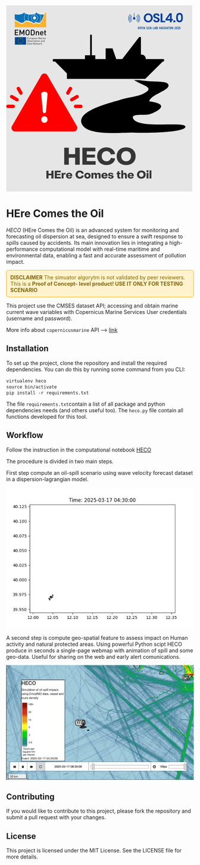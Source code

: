 ![img](markdown_assets/HECO-4.png)

# HEre Comes the Oil

*HECO* (HEre Comes the Oil) is an advanced system for monitoring and forecasting oil dispersion at sea, designed to ensure a swift response to spills caused by accidents. Its main innovation lies in integrating a high-performance computational model with real-time maritime and environmental data, enabling a fast and accurate assessment of pollution impact.


<div style="padding: 10px; border: 1px solid orange; background-color: #fff3cd; color: #856404; border-radius: 5px;">
  <strong>DISCLAIMER</strong> The simuator algorytm is not validated by peer reviewers. This is a <b>Proof of Concept- level product! USE IT ONLY FOR TESTING SCENARIO</b> 
</div>

This project use the CMSES dataset API; accessing and obtain marine current wave variables with Copernicus Marine Services User credentials (username and password).

More info about `copernicusmarine` API --> [link](https://help.marine.copernicus.eu/en/articles/8287609-copernicus-marine-toolbox-api-open-a-dataset-or-read-a-dataframe-remotely)

## Installation

To set up the project, clone the repository and install the required dependencies.
You can do this by running some command from you CLI:

```
virtualenv heco
source bin/activate
pip install -r requirements.txt
```

The file `requirements.txt`contain a list of all package and python dependencies needs (and others useful too).
The `heco.py` file contain all functions developed for this tool.

## Workflow

Follow the instruction in the computational notebook [HECO](heco/HECO.ipynb)

The procedure is divided in two main steps.

First step compute an oil-spill scenario using wave velocity forecast dataset in a dispersion-lagrangian model.

![gif](markdown_assets/scatter.gif)

A second step is compute geo-spatial feature to assess impact on Human activity and natural protected areas. Using powerful Python scipt HECO produce in seconds a single-page webmap with animation of spill and some geo-data. Useful for sharing on the web and early alert comunications.


![hecomap](markdown_assets/heco_map_LD.gif)

### 

## Contributing

If you would like to contribute to this project, please fork the repository and submit a pull request with your changes.

## License

This project is licensed under the MIT License. 
See the LICENSE file for more details.